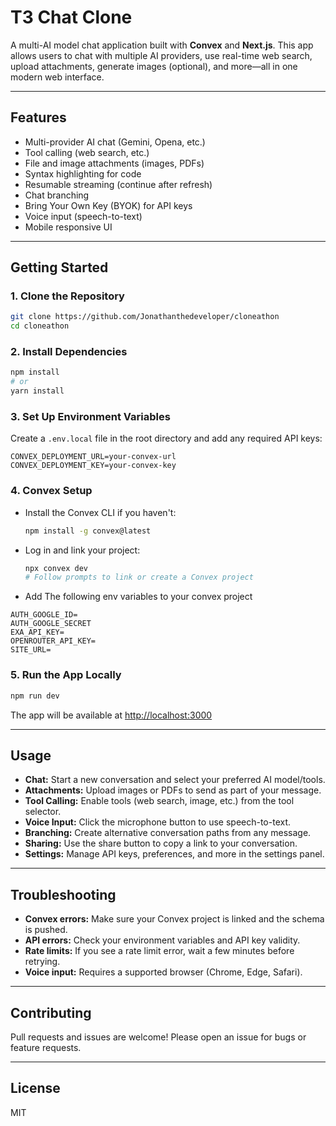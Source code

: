 # T3 Chat Clone

A multi-AI model chat application built with **Convex** and **Next.js**. This app allows users to chat with multiple AI providers, use real-time web search, upload attachments, generate images (optional), and more—all in one modern web interface.

---

## Features

- Multi-provider AI chat (Gemini, Opena, etc.)
- Tool calling (web search, etc.)
- File and image attachments (images, PDFs)
- Syntax highlighting for code
- Resumable streaming (continue after refresh)
- Chat branching
- Bring Your Own Key (BYOK) for API keys
- Voice input (speech-to-text)
- Mobile responsive UI

---

## Getting Started

### 1. **Clone the Repository**

```bash
git clone https://github.com/Jonathanthedeveloper/cloneathon
cd cloneathon
```

### 2. **Install Dependencies**

```bash
npm install
# or
yarn install
```

### 3. **Set Up Environment Variables**

Create a `.env.local` file in the root directory and add any required API keys:

```.env
CONVEX_DEPLOYMENT_URL=your-convex-url
CONVEX_DEPLOYMENT_KEY=your-convex-key
```

### 4. **Convex Setup**

- Install the Convex CLI if you haven't:

  ```bash
  npm install -g convex@latest
  ```

- Log in and link your project:

  ```bash
  npx convex dev
  # Follow prompts to link or create a Convex project
  ```

- Add The following env variables to your convex project

```.env
AUTH_GOOGLE_ID=
AUTH_GOOGLE_SECRET
EXA_API_KEY=
OPENROUTER_API_KEY=
SITE_URL=
```

### 5. **Run the App Locally**

```bash
npm run dev
```

The app will be available at [http://localhost:3000](http://localhost:3000)

---

## Usage

- **Chat:** Start a new conversation and select your preferred AI model/tools.
- **Attachments:** Upload images or PDFs to send as part of your message.
- **Tool Calling:** Enable tools (web search, image, etc.) from the tool selector.
- **Voice Input:** Click the microphone button to use speech-to-text.
- **Branching:** Create alternative conversation paths from any message.
- **Sharing:** Use the share button to copy a link to your conversation.
- **Settings:** Manage API keys, preferences, and more in the settings panel.

---

## Troubleshooting

- **Convex errors:** Make sure your Convex project is linked and the schema is pushed.
- **API errors:** Check your environment variables and API key validity.
- **Rate limits:** If you see a rate limit error, wait a few minutes before retrying.
- **Voice input:** Requires a supported browser (Chrome, Edge, Safari).

---

## Contributing

Pull requests and issues are welcome! Please open an issue for bugs or feature requests.

---

## License

MIT
